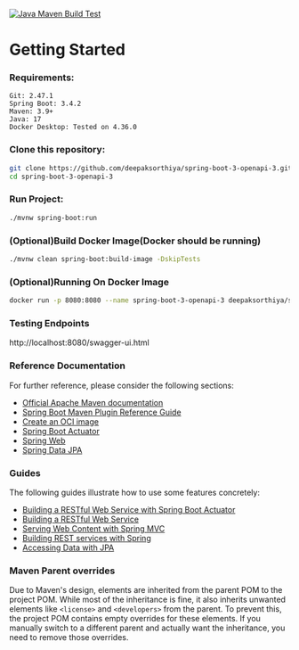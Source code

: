 [![Java Maven Build Test](https://github.com/deepaksorthiya/spring-boot-3-openapi-3/actions/workflows/maven-build.yml/badge.svg)](https://github.com/deepaksorthiya/spring-boot-3-openapi-3/actions/workflows/maven-build.yml)

# Getting Started

### Requirements:

```
Git: 2.47.1
Spring Boot: 3.4.2
Maven: 3.9+
Java: 17
Docker Desktop: Tested on 4.36.0
```

### Clone this repository:

```bash
git clone https://github.com/deepaksorthiya/spring-boot-3-openapi-3.git
cd spring-boot-3-openapi-3
```

### Run Project:

```bash
./mvnw spring-boot:run
```

### (Optional)Build Docker Image(Docker should be running)

```bash
./mvnw clean spring-boot:build-image -DskipTests
```

### (Optional)Running On Docker Image

```bash
docker run -p 8080:8080 --name spring-boot-3-openapi-3 deepaksorthiya/spring-boot-3-openapi-3:0.0.1-SNAPSHOT
```

### Testing Endpoints

http://localhost:8080/swagger-ui.html

### Reference Documentation

For further reference, please consider the following sections:

* [Official Apache Maven documentation](https://maven.apache.org/guides/index.html)
* [Spring Boot Maven Plugin Reference Guide](https://docs.spring.io/spring-boot/3.4.0/maven-plugin)
* [Create an OCI image](https://docs.spring.io/spring-boot/3.4.0/maven-plugin/build-image.html)
* [Spring Boot Actuator](https://docs.spring.io/spring-boot/3.4.0/reference/actuator/index.html)
* [Spring Web](https://docs.spring.io/spring-boot/3.4.0/reference/web/servlet.html)
* [Spring Data JPA](https://docs.spring.io/spring-boot/3.4.0/reference/data/sql.html#data.sql.jpa-and-spring-data)

### Guides

The following guides illustrate how to use some features concretely:

* [Building a RESTful Web Service with Spring Boot Actuator](https://spring.io/guides/gs/actuator-service/)
* [Building a RESTful Web Service](https://spring.io/guides/gs/rest-service/)
* [Serving Web Content with Spring MVC](https://spring.io/guides/gs/serving-web-content/)
* [Building REST services with Spring](https://spring.io/guides/tutorials/rest/)
* [Accessing Data with JPA](https://spring.io/guides/gs/accessing-data-jpa/)

### Maven Parent overrides

Due to Maven's design, elements are inherited from the parent POM to the project POM.
While most of the inheritance is fine, it also inherits unwanted elements like `<license>` and `<developers>` from the
parent.
To prevent this, the project POM contains empty overrides for these elements.
If you manually switch to a different parent and actually want the inheritance, you need to remove those overrides.
